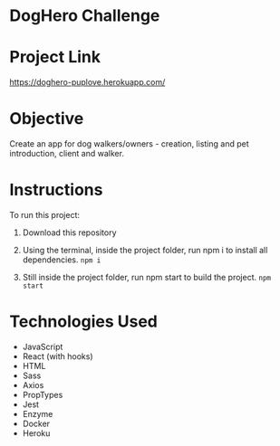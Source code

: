 # DogHero Challenge
# Project Link

https://doghero-puplove.herokuapp.com/

# Objective

Create an app for dog walkers/owners - creation, listing and pet introduction, client and walker.

# Instructions
To run this project:

1. Download this repository
2. Using the terminal, inside the project folder, run npm i to install all dependencies.
`npm i`

3. Still inside the project folder, run npm start to build the project.
`npm start`

# Technologies Used
* JavaScript
* React (with hooks)
* HTML
* Sass
* Axios
* PropTypes
* Jest
* Enzyme
* Docker
* Heroku


